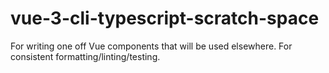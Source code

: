 # vue-3-cli-typescript-scratch-space
For writing one off Vue components that will be used elsewhere. For consistent formatting/linting/testing.

